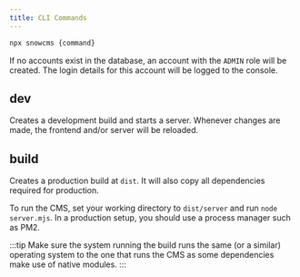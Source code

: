 ```yaml
---
title: CLI Commands
---
```


```sh
npx snowcms {command}
```

If no accounts exist in the database, an account with the `ADMIN` role will be created. The login details for this account will be logged to the console.

## dev

Creates a development build and starts a server. Whenever changes are made, the frontend and/or server will be reloaded.

## build

Creates a production build at `dist`. It will also copy all dependencies required for production.

To run the CMS, set your working directory to `dist/server` and run `node server.mjs`. In a production setup, you should use a process manager such as PM2.

:::tip
Make sure the system running the build runs the same (or a similar) operating system to the one that runs the CMS as some dependencies make use of native modules.
:::
